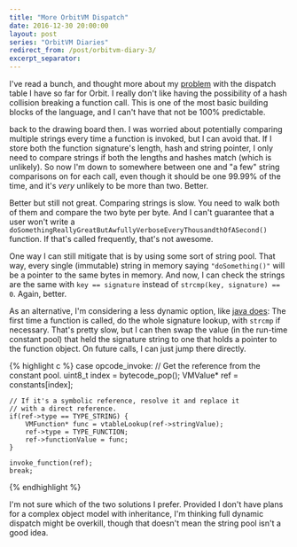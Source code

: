 ```yaml
---
title: "More OrbitVM Dispatch"
date: 2016-12-30 20:00:00
layout: post
series: "OrbitVM Diaries"
redirect_from: /post/orbitvm-diary-3/
excerpt_separator: 
---
```


I've read a bunch, and thought more about my [problem][1] with the dispatch
table I have so far for Orbit. I really don't like having the possibility of a
hash collision breaking a function call. This is one of the most basic building
blocks of the language, and I can't have that not be 100% predictable.

back to the drawing board then. I was worried about potentially comparing
multiple strings every time a function is invoked, but I can avoid that. If I
store both the function signature's length, hash and string pointer, I only need
to compare strings if both the lengths and hashes match (which is unlikely). So
now I'm down to somewhere between one and "a few" string comparisons on for each
call, even though it should be one 99.99% of the time, and it's _very_ unlikely
to be more than two. Better.



Better but still not great. Comparing strings is slow. You need to walk both of
them and compare the two byte per byte. And I can't guarantee that a user won't
write a `doSomethingReallyGreatButAwfullyVerboseEveryThousandthOfASecond()`
function. If that's called frequently, that's not awesome.

One way I can still mitigate that is by using some sort of string pool. That
way, every single (immutable) string in memory saying `"doSomething()"` will be
a pointer to the same bytes in memory. And now, I can check the strings are the
same with `key == signature` instead of `strcmp(key, signature) == 0`. Again,
better.

As an alternative, I'm considering a less dynamic option, like [java does][2]:
The first time a function is called, do the whole signature lookup, with
`strcmp` if necessary. That's pretty slow, but I can then swap the value (in
the run-time constant pool) that held the signature string to one that holds a
pointer to the function object. On future calls, I can just jump there directly.

{% highlight c %}
case opcode_invoke:
    // Get the reference from the constant pool.
    uint8_t index = bytecode_pop();
    VMValue* ref = constants[index];
    
    // If it's a symbolic reference, resolve it and replace it
    // with a direct reference.
    if(ref->type == TYPE_STRING) {
        VMFunction* func = vtableLookup(ref->stringValue);
        ref->type = TYPE_FUNCTION;
        ref->functionValue = func;
    }

    invoke_function(ref);
    break;
{% endhighlight %}


I'm not sure which of the two solutions I prefer. Provided I don't have plans
for a complex object model with inheritance, I'm thinking full dynamic dispatch
might be overkill, though that doesn't mean the string pool isn't a good idea.

   [1]: https://amyparent.com/blog/orbitvm-diary-2/
   [2]: http://www.artima.com/insidejvm/ed2/linkmod12.html
